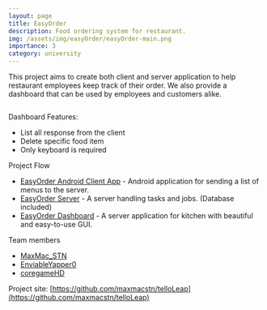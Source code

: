 ```yaml
---
layout: page
title: EasyOrder
description: Food ordering system for restaurant.
img: /assets/img/easyOrder/easyOrder-main.png
importance: 3
category: university
---
```



This project aims to create both client and server application to help restaurant employees keep track of their order. We also provide a dashboard that can be used by employees and customers alike.


<div class="row">
    <div class="col-sm mt-3 mt-md-0">
        <img class="img-fluid rounded z-depth-1" src="{{ '/assets/img/easyOrder/easyOrder-full.jpeg' | relative_url }}" alt="" title="EasyOrder"/>
    </div>
</div>
<div class="caption">

</div>



Dashboard Features:
- List all response from the client
- Delete specific food item
- Only keyboard is required


<div class="row">
    <div class="col-sm mt-3 mt-md-0">
        <img class="img-fluid rounded z-depth-1" src="{{ '/assets/img/easyOrder/easyOrder-flow.png' | relative_url }}" alt="" title="Flow of EasyOrder"/>
    </div>
</div>
<div class="caption">
    Project Flow
</div>

- [EasyOrder Android Client App](https://github.com/maxmacstn/EasyOrder-Android-Client) - Android application for sending a list of menus to the server.
- [EasyOrder Server](https://github.com/EnviableYapper0/EasyOrderServer) - A server handling tasks and jobs. (Database included)
- [EasyOrder Dashboard](https://github.com/coregameHD/EasyOrderDashboard) - A server application for kitchen with beautiful and easy-to-use GUI.




Team members
- [MaxMac_STN](https://github.com/maxmacstn)
- [EnviableYapper0](https://github.com/EnviableYapper0)
- [coregameHD](https://github.com/coregameHD)

Project site: [https://github.com/maxmacstn/telloLeap](https://github.com/maxmacstn/telloLeap)

